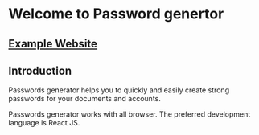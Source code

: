 # Welcome to Password genertor

## [Example Website](https://password-generator-4c93d9.netlify.app/)


## Introduction

Passwords generator helps you to quickly and easily create strong passwords for your documents and accounts. 

Passwords generator works with all browser. The preferred development language is React JS. 

